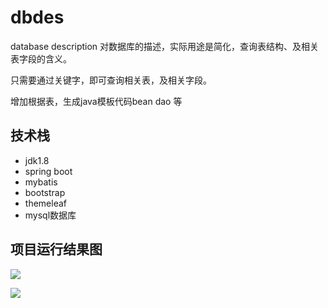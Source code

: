 # dbdes

database description
对数据库的描述，实际用途是简化，查询表结构、及相关表字段的含义。  
  

只需要通过关键字，即可查询相关表，及相关字段。  

增加根据表，生成java模板代码bean dao 等  




## 技术栈
- jdk1.8
- spring boot
- mybatis
- bootstrap
- themeleaf
- mysql数据库

## 项目运行结果图

![](http://ww1.sinaimg.cn/large/9b13c8fdly1g5k98w9ju8j20vg0qqgn1.jpg)


![](http://ww1.sinaimg.cn/large/9b13c8fdly1g5k994dxxaj20up07vglu.jpg)

